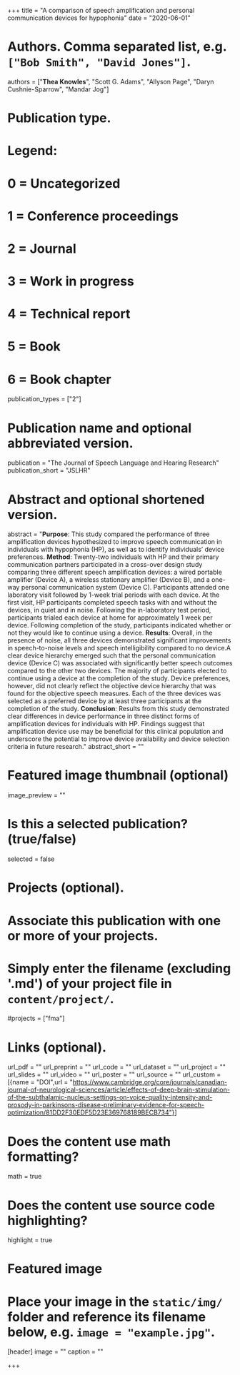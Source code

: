 +++
title = "A comparison of speech amplification and personal communication devices for hypophonia"
date = "2020-06-01"

# Authors. Comma separated list, e.g. `["Bob Smith", "David Jones"]`.
authors = ["**Thea Knowles**", "Scott G. Adams", "Allyson Page", "Daryn Cushnie-Sparrow", "Mandar Jog"]

# Publication type.
# Legend:
# 0 = Uncategorized
# 1 = Conference proceedings
# 2 = Journal
# 3 = Work in progress
# 4 = Technical report
# 5 = Book
# 6 = Book chapter
publication_types = ["2"]

# Publication name and optional abbreviated version.
publication = "The Journal of Speech Language and Hearing Research"
publication_short = "JSLHR"

# Abstract and optional shortened version.
abstract = "**Purpose**: This study compared the performance of three amplification devices hypothesized to improve speech communication in individuals with hypophonia (HP), as well as to identify individuals’ device preferences. **Method**: Twenty-two individuals with HP and their primary communication partners participated in a cross-over design study comparing three different speech amplification devices: a wired portable amplifier (Device A), a wireless stationary amplifier (Device B), and a one-way personal communication system (Device C). Participants attended one laboratory visit followed by 1-week trial periods with each device. At the first visit, HP participants completed speech tasks with and without the devices, in quiet and in noise. Following the in-laboratory test period, participants trialed each device at home for approximately 1 week per device. Following completion of the study, participants indicated whether or not they would like to continue using a device. **Results**: Overall, in the presence of noise, all three devices demonstrated significant improvements in speech-to-noise levels and speech intelligibility compared to no device.A clear device hierarchy emerged such that the personal communication device (Device C) was associated with significantly better speech outcomes compared to the other two devices. The majority of participants elected to continue using a device at the completion of the study. Device preferences, however, did not clearly reflect the objective device hierarchy that was found for the objective speech measures. Each of the three devices was selected as a preferred device by at least three participants at the completion of the study. **Conclusion**: Results from this study demonstrated clear differences in device performance in three distinct forms of amplification devices for individuals with HP. Findings suggest that amplification device use may be beneficial for this clinical population and underscore the potential to improve device availability and device selection criteria in future research."
abstract_short = ""

# Featured image thumbnail (optional)
image_preview = ""

# Is this a selected publication? (true/false)
selected = false

# Projects (optional).
#   Associate this publication with one or more of your projects.
#   Simply enter the filename (excluding '.md') of your project file in `content/project/`.
#projects = ["fma"]

# Links (optional).
url_pdf = ""
url_preprint = ""
url_code = ""
url_dataset = ""
url_project = ""
url_slides = ""
url_video = ""
url_poster = ""
url_source = ""
url_custom = [{name = "DOI",url = "https://www.cambridge.org/core/journals/canadian-journal-of-neurological-sciences/article/effects-of-deep-brain-stimulation-of-the-subthalamic-nucleus-settings-on-voice-quality-intensity-and-prosody-in-parkinsons-disease-preliminary-evidence-for-speech-optimization/81DD2F30EDF5D23E369768189BECB734"}]

# Does the content use math formatting?
math = true

# Does the content use source code highlighting?
highlight = true

# Featured image
# Place your image in the `static/img/` folder and reference its filename below, e.g. `image = "example.jpg"`.
[header]
image = ""
caption = ""

+++

